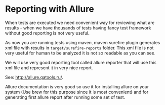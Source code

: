 # Reporting with Allure

When tests are executed we need convenient way for reviewing what are results - when we have thousands of tests having fancy test framework without good reporting is not very useful.

As now you are running tests using maven, maven surefire plugin generates xml file with results in `target/surefire-reports` folder. This xml file is not very useful for human to be analyzed it is not so readable as you can see.

We will use very good reporting tool called allure reporter that will use this xml file and represent it in very nice report.

See: http://allure.qatools.ru/.

Allure documentation is very good so use it for installing allure on your system (Use brew for this purpose since it is most convenient) and for generating first allure report after running some set of test.
